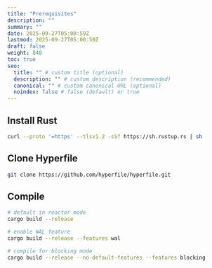 ```yaml
---
title: "Prerequisites"
description: ""
summary: ""
date: 2025-09-27T05:00:59Z
lastmod: 2025-09-27T05:00:59Z
draft: false
weight: 840
toc: true
seo:
  title: "" # custom title (optional)
  description: "" # custom description (recommended)
  canonical: "" # custom canonical URL (optional)
  noindex: false # false (default) or true
---
```


## Install Rust

```bash
curl --proto '=https' --tlsv1.2 -sSf https://sh.rustup.rs | sh
```

## Clone Hyperfile

```bash
git clone https://github.com/hyperfile/hyperfile.git
```

## Compile

```bash
# default in reactor mode
cargo build --release

# enable WAL feature
cargo build --release --features wal

# compile for blocking mode
cargo build --release --no-default-features --features blocking
```
